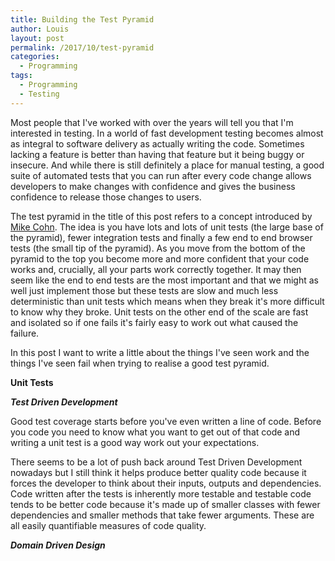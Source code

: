 ```yaml
---
title: Building the Test Pyramid
author: Louis
layout: post
permalink: /2017/10/test-pyramid
categories:
  - Programming
tags:
  - Programming
  - Testing
---
```


Most people that I've worked with over the years will tell you that I'm
interested in testing. In a world of fast development testing becomes almost as
integral to software delivery as actually writing the code. Sometimes
lacking a feature is better than having that feature but it being buggy or insecure. And while there is still definitely a place for manual testing,
a good suite of automated tests that you can run after every code change allows
developers to make changes with confidence and gives the business confidence to
release those changes to users.

The test pyramid in the title of this post refers to a concept introduced by
[Mike Cohn](http://www.mountaingoatsoftware.com). The idea is you have lots and lots of unit tests (the large base of the pyramid), fewer integration tests and finally a few end to end browser tests (the small tip of the pyramid). As you move from the bottom of the pyramid to the top you become more and more confident that your code works and, crucially, all your parts work
correctly together. It may then seem like the end to end tests are the most
important and that we might as well just implement those but these tests are slow
and much less deterministic than unit tests which means when they break it's
more difficult to know why they broke. Unit tests on the other end of the scale
are fast and isolated so if one fails it's fairly easy to work out what caused
the failure.

In this post I want to write a little about the things I've seen work and the
things I've seen fail when trying to realise a good test pyramid.

**Unit Tests**

***Test Driven Development***

Good test coverage starts before you've even written a line of code. Before
you code you need to know what you want to get out of that code and writing
a unit test is a good way work out your expectations.

There seems to be a lot of push back around Test Driven Development nowadays but I still think it helps produce better quality code because it forces the developer to think about their inputs, outputs and dependencies. Code written after the tests is inherently more testable and testable code tends to be better code because it's made up of smaller classes with fewer dependencies and smaller methods that take fewer arguments. These are all easily quantifiable measures
of code quality.

***Domain Driven Design***
